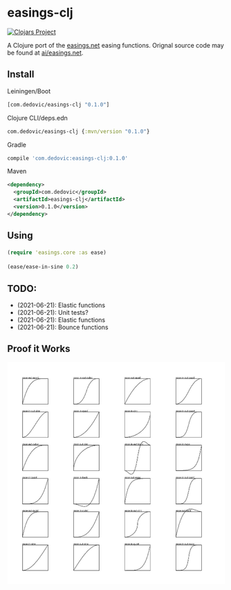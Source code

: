 # easings-clj

[![Clojars Project](https://img.shields.io/clojars/v/com.dedovic/easings-clj.svg)](https://clojars.org/com.dedovic/easings-clj)

A Clojure port of the [easings.net](easings.net) easing functions. Orignal source code may be found at [ai/easings.net](https://github.com/ai/easings.net).

## Install
Leiningen/Boot
```clojure
[com.dedovic/easings-clj "0.1.0"]
```
Clojure CLI/deps.edn
```clojure
com.dedovic/easings-clj {:mvn/version "0.1.0"}
```
Gradle
```groovy
compile 'com.dedovic:easings-clj:0.1.0'
```
Maven
```xml
<dependency>
  <groupId>com.dedovic</groupId>
  <artifactId>easings-clj</artifactId>
  <version>0.1.0</version>
</dependency>
```
## Using
```clj
(require 'easings.core :as ease)

(ease/ease-in-sine 0.2)
```

## TODO:
- (2021-06-21): Elastic functions
- (2021-06-21): Unit tests?
- (2021-06-21): Elastic functions
- (2021-06-21): Bounce functions

## Proof it Works
![docs/render.jpg](./docs/render.jpg)
